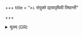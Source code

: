 +++
title = "०८ संयुक्ते द्यावापृथिवी तिष्ठन्ती"

+++
<details><summary>मूलम् (GR)</summary>

संयुक्ते द्यावापृथिवी  
तिष्ठन्ती अविचर्त्ये ।  
केशेनैकस्य देवस्य  
व्य् अष्टभ्नाच् छचीपतिः ॥
</details>